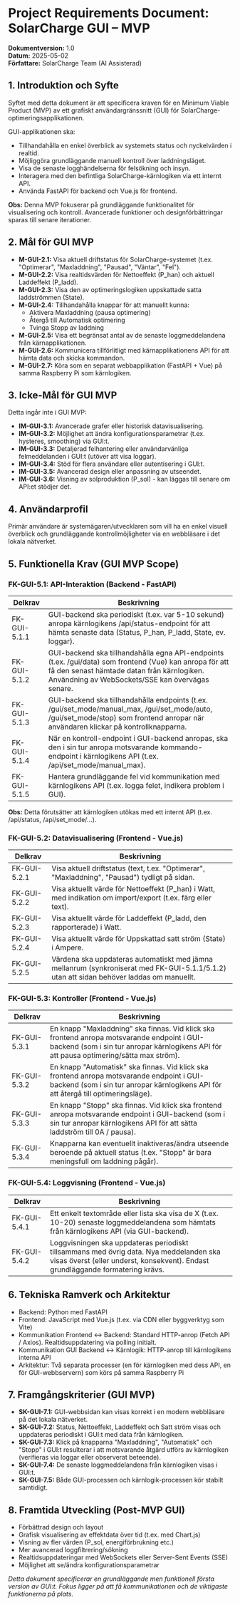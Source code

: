# Project Requirements Document: SolarCharge GUI – MVP

**Dokumentversion:** 1.0  
**Datum:** 2025-05-02  
**Författare:** SolarCharge Team (AI Assisterad)

## 1. Introduktion och Syfte
Syftet med detta dokument är att specificera kraven för en Minimum Viable Product (MVP) av ett grafiskt användargränssnitt (GUI) för SolarCharge-optimeringsapplikationen.

GUI-applikationen ska:
- Tillhandahålla en enkel överblick av systemets status och nyckelvärden i realtid.
- Möjliggöra grundläggande manuell kontroll över laddningsläget.
- Visa de senaste logghändelserna för felsökning och insyn.
- Interagera med den befintliga SolarCharge-kärnlogiken via ett internt API.
- Använda FastAPI för backend och Vue.js för frontend.

**Obs:** Denna MVP fokuserar på grundläggande funktionalitet för visualisering och kontroll. Avancerade funktioner och designförbättringar sparas till senare iterationer.

## 2. Mål för GUI MVP
- **M-GUI-2.1:** Visa aktuell driftstatus för SolarCharge-systemet (t.ex. "Optimerar", "Maxladdning", "Pausad", "Väntar", "Fel").
- **M-GUI-2.2:** Visa realtidsvärden för Nettoeffekt (P_han) och aktuell Laddeffekt (P_ladd).
- **M-GUI-2.3:** Visa den av optimeringslogiken uppskattade satta laddströmmen (State).
- **M-GUI-2.4:** Tillhandahålla knappar för att manuellt kunna:
  - Aktivera Maxladdning (pausa optimering)
  - Återgå till Automatisk optimering
  - Tvinga Stopp av laddning
- **M-GUI-2.5:** Visa ett begränsat antal av de senaste loggmeddelandena från kärnapplikationen.
- **M-GUI-2.6:** Kommunicera tillförlitligt med kärnapplikationens API för att hämta data och skicka kommandon.
- **M-GUI-2.7:** Köra som en separat webbapplikation (FastAPI + Vue) på samma Raspberry Pi som kärnlogiken.

## 3. Icke-Mål för GUI MVP
Detta ingår inte i GUI MVP:
- **IM-GUI-3.1:** Avancerade grafer eller historisk datavisualisering.
- **IM-GUI-3.2:** Möjlighet att ändra konfigurationsparametrar (t.ex. hysteres, smoothing) via GUI:t.
- **IM-GUI-3.3:** Detaljerad felhantering eller användarvänliga felmeddelanden i GUI:t (utöver att visa loggar).
- **IM-GUI-3.4:** Stöd för flera användare eller autentisering i GUI:t.
- **IM-GUI-3.5:** Avancerad design eller anpassning av utseendet.
- **IM-GUI-3.6:** Visning av solproduktion (P_sol) - kan läggas till senare om API:et stödjer det.

## 4. Användarprofil
Primär användare är systemägaren/utvecklaren som vill ha en enkel visuell överblick och grundläggande kontrollmöjligheter via en webbläsare i det lokala nätverket.

## 5. Funktionella Krav (GUI MVP Scope)

### FK-GUI-5.1: API-Interaktion (Backend - FastAPI)

| Delkrav | Beskrivning |
|---------|-------------|
| FK-GUI-5.1.1 | GUI-backend ska periodiskt (t.ex. var 5-10 sekund) anropa kärnlogikens /api/status-endpoint för att hämta senaste data (Status, P_han, P_ladd, State, ev. loggar). |
| FK-GUI-5.1.2 | GUI-backend ska tillhandahålla egna API-endpoints (t.ex. /gui/data) som frontend (Vue) kan anropa för att få den senast hämtade datan från kärnlogiken. Användning av WebSockets/SSE kan övervägas senare. |
| FK-GUI-5.1.3 | GUI-backend ska tillhandahålla endpoints (t.ex. /gui/set_mode/manual_max, /gui/set_mode/auto, /gui/set_mode/stop) som frontend anropar när användaren klickar på kontrollknapparna. |
| FK-GUI-5.1.4 | När en kontroll-endpoint i GUI-backend anropas, ska den i sin tur anropa motsvarande kommando-endpoint i kärnlogikens API (t.ex. /api/set_mode/manual_max). |
| FK-GUI-5.1.5 | Hantera grundläggande fel vid kommunikation med kärnlogikens API (t.ex. logga felet, indikera problem i GUI). |

**Obs:** Detta förutsätter att kärnlogiken utökas med ett internt API (t.ex. /api/status, /api/set_mode/...).

### FK-GUI-5.2: Datavisualisering (Frontend - Vue.js)

| Delkrav | Beskrivning |
|---------|-------------|
| FK-GUI-5.2.1 | Visa aktuell driftstatus (text, t.ex. "Optimerar", "Maxladdning", "Pausad") tydligt på sidan. |
| FK-GUI-5.2.2 | Visa aktuellt värde för Nettoeffekt (P_han) i Watt, med indikation om import/export (t.ex. färg eller text). |
| FK-GUI-5.2.3 | Visa aktuellt värde för Laddeffekt (P_ladd, den rapporterade) i Watt. |
| FK-GUI-5.2.4 | Visa aktuellt värde för Uppskattad satt ström (State) i Ampere. |
| FK-GUI-5.2.5 | Värdena ska uppdateras automatiskt med jämna mellanrum (synkroniserat med FK-GUI-5.1.1/5.1.2) utan att sidan behöver laddas om manuellt. |

### FK-GUI-5.3: Kontroller (Frontend - Vue.js)

| Delkrav | Beskrivning |
|---------|-------------|
| FK-GUI-5.3.1 | En knapp "Maxladdning" ska finnas. Vid klick ska frontend anropa motsvarande endpoint i GUI-backend (som i sin tur anropar kärnlogikens API för att pausa optimering/sätta max ström). |
| FK-GUI-5.3.2 | En knapp "Automatisk" ska finnas. Vid klick ska frontend anropa motsvarande endpoint i GUI-backend (som i sin tur anropar kärnlogikens API för att återgå till optimeringsläge). |
| FK-GUI-5.3.3 | En knapp "Stopp" ska finnas. Vid klick ska frontend anropa motsvarande endpoint i GUI-backend (som i sin tur anropar kärnlogikens API för att sätta laddström till 0A / pausa). |
| FK-GUI-5.3.4 | Knapparna kan eventuellt inaktiveras/ändra utseende beroende på aktuell status (t.ex. "Stopp" är bara meningsfull om laddning pågår). |

### FK-GUI-5.4: Loggvisning (Frontend - Vue.js)

| Delkrav | Beskrivning |
|---------|-------------|
| FK-GUI-5.4.1 | Ett enkelt textområde eller lista ska visa de X (t.ex. 10-20) senaste loggmeddelandena som hämtats från kärnlogikens API (via GUI-backend). |
| FK-GUI-5.4.2 | Loggvisningen ska uppdateras periodiskt tillsammans med övrig data. Nya meddelanden ska visas överst (eller underst, konsekvent). Endast grundläggande formatering krävs. |

## 6. Tekniska Ramverk och Arkitektur
- Backend: Python med FastAPI
- Frontend: JavaScript med Vue.js (t.ex. via CDN eller byggverktyg som Vite)
- Kommunikation Frontend <-> Backend: Standard HTTP-anrop (Fetch API / Axios). Realtidsuppdatering via polling initialt.
- Kommunikation GUI Backend <-> Kärnlogik: HTTP-anrop till kärnlogikens interna API
- Arkitektur: Två separata processer (en för kärnlogiken med dess API, en för GUI-webbservern) som körs på samma Raspberry Pi

## 7. Framgångskriterier (GUI MVP)
- **SK-GUI-7.1:** GUI-webbsidan kan visas korrekt i en modern webbläsare på det lokala nätverket.
- **SK-GUI-7.2:** Status, Nettoeffekt, Laddeffekt och Satt ström visas och uppdateras periodiskt i GUI:t med data från kärnlogiken.
- **SK-GUI-7.3:** Klick på knapparna "Maxladdning", "Automatisk" och "Stopp" i GUI:t resulterar i att motsvarande åtgärd utförs av kärnlogiken (verifieras via loggar eller observerat beteende).
- **SK-GUI-7.4:** De senaste loggmeddelandena från kärnlogiken visas i GUI:t.
- **SK-GUI-7.5:** Både GUI-processen och kärnlogik-processen kör stabilt samtidigt.

## 8. Framtida Utveckling (Post-MVP GUI)
- Förbättrad design och layout
- Grafisk visualisering av effektdata över tid (t.ex. med Chart.js)
- Visning av fler värden (P_sol, energiförbrukning etc.)
- Mer avancerad loggfiltrering/sökning
- Realtidsuppdateringar med WebSockets eller Server-Sent Events (SSE)
- Möjlighet att se/ändra konfigurationsparametrar

*Detta dokument specificerar en grundläggande men funktionell första version av GUI:t. Fokus ligger på att få kommunikationen och de viktigaste funktionerna på plats.*